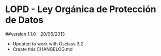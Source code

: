 LOPD - Ley Orgánica de Protección de Datos
==============

##version 1.1.0 - 20/06/2013

* Updated to work with Osclass 3.2
* Create this CHANGELOG.md
